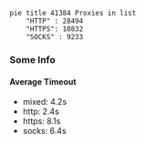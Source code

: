 
```mermaid
pie title 41384 Proxies in list
    "HTTP" : 28494
    "HTTPS": 10832
    "SOCKS" : 9233
```

### Some Info
#### Average Timeout

- mixed: 4.2s
- http: 2.4s
- https: 8.1s
- socks: 6.4s